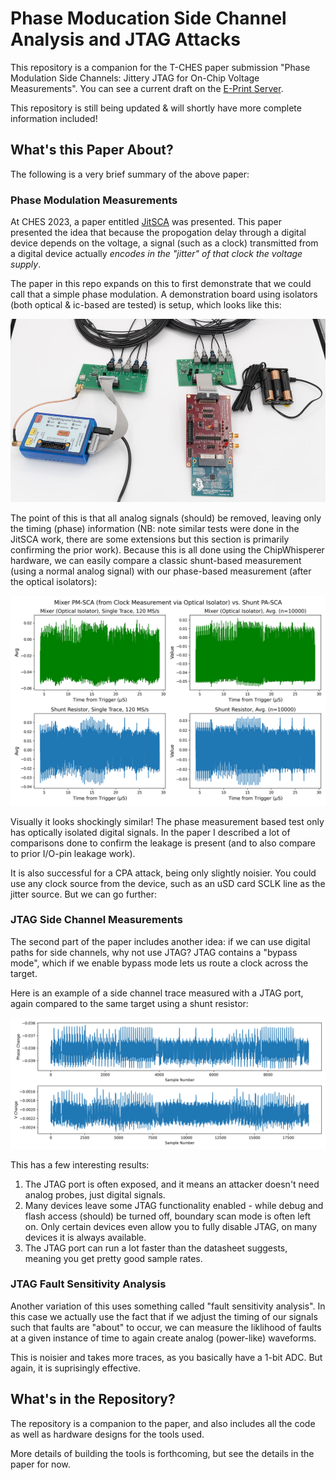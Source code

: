 # Phase Moducation Side Channel Analysis and JTAG Attacks

This repository is a companion for the T-CHES paper submission "Phase Modulation Side Channels: Jittery JTAG for On-Chip Voltage Measurements". You can see a current draft on the [E-Print Server](https://eprint.iacr.org/2024/1107).

This repository is still being updated & will shortly have more complete information included!

## What's this Paper About?

The following is a very brief summary of the above paper:

### Phase Modulation Measurements

At CHES 2023, a paper entitled [JitSCA](https://tches.iacr.org/index.php/TCHES/article/view/10965) was presented. This paper presented the idea that because the propogation delay through a digital device depends on the voltage, a signal (such as a clock) transmitted from a digital device actually *encodes in the "jitter" of that clock the voltage supply*.

The paper in this repo expands on this to first demonstrate that we could call that a simple phase modulation. A demonstration board using isolators (both optical & ic-based are tested) is setup, which looks like this:

![](img/opticalisolator.jpeg)

The point of this is that all analog signals (should) be removed, leaving only the timing (phase) information (NB: note similar tests were done in the JitSCA work, there are some extensions but this section is primarily confirming the prior work). Because this is all done using the ChipWhisperer hardware, we can easily compare a classic shunt-based measurement (using a normal analog signal) with our phase-based measurement (after the optical isolators):

![](img/opticalpmwaveform.png)

Visually it looks shockingly similar! The phase measurement based test only has optically isolated digital signals. In the paper I described a lot of comparisons done to confirm the leakage is present (and to also compare to prior I/O-pin leakage work).

It is also successful for a CPA attack, being only slightly noisier. You could use any clock source from the device, such as an uSD card SCLK line as the jitter source. But we can go further:

### JTAG Side Channel Measurements

The second part of the paper includes another idea: if we can use digital paths for side channels, why not use JTAG? JTAG contains a "bypass mode", which if we enable bypass mode lets us route a clock across the target.

Here is an example of a side channel trace measured with a JTAG port, again compared to the same target using a shunt resistor:

![](img/jtag_phase_vs_shunt.png)

This has a few interesting results:

1) The JTAG port is often exposed, and it means an attacker doesn't need analog probes, just digital signals.
2) Many devices leave some JTAG functionality enabled - while debug and flash access (should) be turned off, boundary scan mode is often left on. Only certain devices even allow you to fully disable JTAG, on many devices it is always available.
3) The JTAG port can run a lot faster than the datasheet suggests, meaning you get pretty good sample rates.

### JTAG Fault Sensitivity Analysis

Another variation of this uses something called "fault sensitivity analysis". In this case we actually use the fact that if we adjust the timing of our signals such that faults are "about" to occur, we can measure the liklihood of faults at a given instance of time to again create analog (power-like) waveforms.

This is noisier and takes more traces, as you basically have a 1-bit ADC. But again, it is suprisingly effective.

## What's in the Repository?

The repository is a companion to the paper, and also includes all the code as well as hardware designs for the tools used.

More details of building the tools is forthcoming, but see the details in the paper for now.